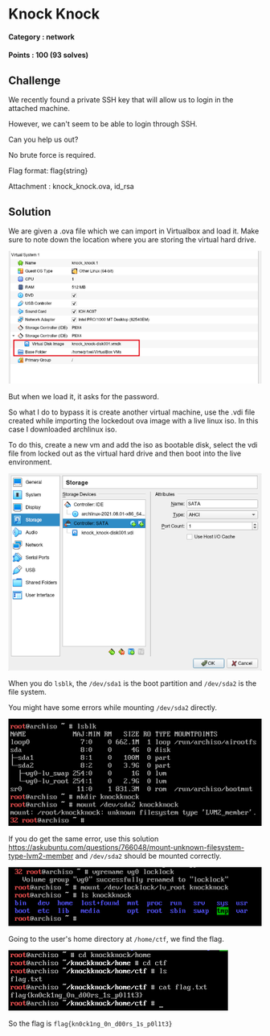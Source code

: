 # Knock Knock

#### Category : network
#### Points : 100 (93 solves)

## Challenge

We recently found a private SSH key that will allow us to login in the attached machine.

However, we can't seem to be able to login through SSH.

Can you help us out?

No brute force is required.

Flag format: flag{string}

Attachment : knock_knock.ova, id_rsa

## Solution

We are given a .ova file which we can import in Virtualbox and load it. Make sure to note down the location where you are storing the virtual hard drive.

![](https://github.com/p1xxxel/ctf-writeups/blob/main/2021/RCTS%20CERT%202021/Knock%20Knock/vdi_file_location.png)

But when we load it, it asks for the password.

So what I do to bypass it is create another virtual machine, use the .vdi file created while importing the lockedout ova image with a live linux iso. In this case I downloaded archlinux iso.

To do this, create a new vm and add the iso as bootable disk, select the vdi file from locked out as the virtual hard drive and then boot into the live environment.

![](https://github.com/p1xxxel/ctf-writeups/blob/main/2021/RCTS%20CERT%202021/Knock%20Knock/arch_vm.png)

When you do `lsblk`, the `/dev/sda1` is the boot partition and `/dev/sda2` is the file system.

You might have some errors while mounting `/dev/sda2` directly.

![](https://github.com/p1xxxel/ctf-writeups/blob/main/2021/RCTS%20CERT%202021/Knock%20Knock/mounting_error.png)

If you do get the same error, use this solution https://askubuntu.com/questions/766048/mount-unknown-filesystem-type-lvm2-member and `/dev/sda2` should be mounted correctly.

![](https://github.com/p1xxxel/ctf-writeups/blob/main/2021/RCTS%20CERT%202021/Knock%20Knock/mounted_correctly.png)

Going to the user's home directory at `/home/ctf`, we find the flag.

![](https://github.com/p1xxxel/ctf-writeups/blob/main/2021/RCTS%20CERT%202021/Knock%20Knock/getting_flag.png)

So the flag is `flag{kn0ck1ng_0n_d00rs_1s_p0l1t3}`
